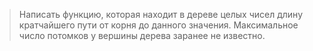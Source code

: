 > Написать функцию, которая находит в дереве целых чисел длину кратчайшего пути от корня до данного значения. Максимальное число потомков у вершины дерева заранее не известно.
